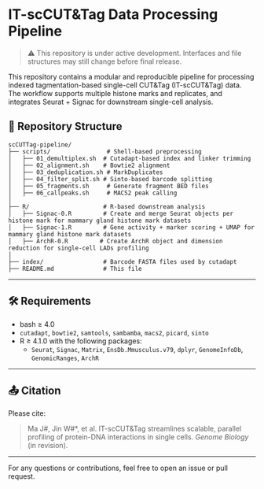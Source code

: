 # IT-scCUT&Tag Data Processing Pipeline

> ⚠️ This repository is under active development. Interfaces and file structures may still change before final release.

This repository contains a modular and reproducible pipeline for processing indexed tagmentation-based single-cell CUT&Tag (IT-scCUT&Tag) data. The workflow supports multiple histone marks and replicates, and integrates Seurat + Signac for downstream single-cell analysis.

## 📁 Repository Structure
```
scCUTTag-pipeline/
├── scripts/                # Shell-based preprocessing
│   ├── 01_demultiplex.sh  # Cutadapt-based index and linker trimming
│   ├── 02_alignment.sh    # Bowtie2 alignment
│   ├── 03_deduplication.sh # MarkDuplicates
│   ├── 04_filter_split.sh # Sinto-based barcode splitting
│   ├── 05_fragments.sh     # Generate fragment BED files
│   ├── 06_callpeaks.sh     # MACS2 peak calling
│
├── R/                     # R-based downstream analysis
│   ├── Signac-0.R         # Create and merge Seurat objects per histone mark for mammary gland histone mark datasets
│   ├── Signac-1.R         # Gene activity + marker scoring + UMAP for mammary gland histone mark datasets
│   ├── ArchR-0.R         # Create ArchR object and dimension reduction for single-cell LADs profiling
│
├── index/                 # Barcode FASTA files used by cutadapt
├── README.md              # This file
```

---

## 🛠️ Requirements
- bash ≥ 4.0
- `cutadapt`, `bowtie2`, `samtools`, `sambamba`, `macs2`, `picard`, `sinto`
- R ≥ 4.1.0 with the following packages:
  - `Seurat`, `Signac`, `Matrix`, `EnsDb.Mmusculus.v79`, `dplyr`, `GenomeInfoDb`, `GenomicRanges`, `ArchR`


---

## 📤 Citation
Please cite:
> Ma J#, Jin W#*, et al. IT-scCUT&Tag streamlines scalable, parallel profiling of protein-DNA interactions in single cells. *Genome Biology* (in revision).

---

For any questions or contributions, feel free to open an issue or pull request.

